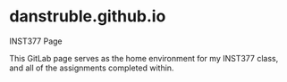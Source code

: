 # danstruble.github.io
INST377 Page

This GitLab page serves as the home environment for my INST377 class, and all of the assignments completed within.
